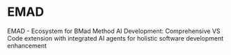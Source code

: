 # EMAD
EMAD - Ecosystem for BMad Method AI Development: Comprehensive VS Code extension with integrated AI agents for holistic software development enhancement
